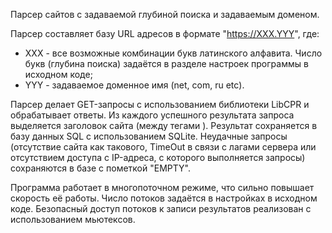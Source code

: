Парсер сайтов с задаваемой глубиной поиска и задаваемым доменом.

Парсер составляет базу URL адресов в формате "https://XXX.YYY", где:

- XXX - все возможные комбинации букв латинского алфавита. Число букв (глубина поиска) задаётся в разделе настроек программы в исходном коде;
- YYY - задаваемое доменное имя (net, com, ru etc).

Парсер делает GET-запросы с использованием библиотеки LibCPR и обрабатывает ответы. Из каждого успешного результата запроса выделяется заголовок сайта (между тегами <title> и </title>). Результат сохраняется в базу данных SQL с использованием SQLite. Неудачные запросы (отсутствие сайта как такового, TimeOut в связи с лагами сервера или отсутствием доступа с IP-адреса, с которого выполняется запросы) сохраняются в базе с пометкой "EMPTY".

Программа работает в многопоточном режиме, что сильно повышает скорость её работы. Число потоков задаётся в настройках в исходном коде. Безопасный доступ потоков к записи результатов реализован с использованием мьютексов.
